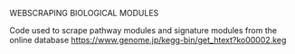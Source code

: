 WEBSCRAPING BIOLOGICAL MODULES 

Code used to scrape pathway modules and signature modules from the online database https://www.genome.jp/kegg-bin/get_htext?ko00002.keg

